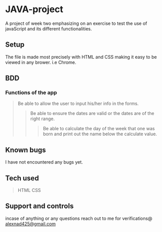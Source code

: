 # JAVA-project
A project of week two emphasizing on an exercise to test the use of javaScript and its different functionalities.

## Setup
The file is made most precisely with HTML and CSS making it easy to be viewed in any brower. i.e Chrome.

## BDD
### Functions of the app
>Be able to allow the user to input his/her info in the forms.
>>Be able to ensure the dates are valid or the dates are of the right range.
>>>Be able to calculate the day of the week that one was born and print out the name below the calculate value.

## Known bugs 
I have not encountered any bugs yet.

## Tech used 
>HTML
>CSS

## Support and controls 
incase of anything or any questions reach out to me for verifications@ alexnad425@gmail.com

